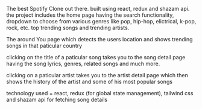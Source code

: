 The best Spotify Clone out there. built using react, redux and shazam api.
the project includes the home page having the search functionality, dropdown to choose from various genres like pop, hip-hop, elictrical, k-pop, rock, etc. 
top trending songs and trending artists.

The around You page which detects the users location and shows trending songs in that paticular country

clicking on the title of a paticular song takes you to the song detail page having the song lyrics, genres, related songs and much more. 

clicking on a paticular artist takes you to the artist detail page which then shows the history of the artist and some of his most popular songs

technology used = react, redux (for global state management), tailwind css and shazam api for fetching song details

